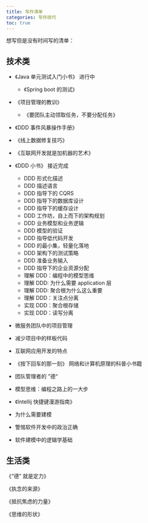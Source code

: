 ```yaml
---
title: 写作清单
categories: 写作技巧
toc: true
---
```




想写但是没有时间写的清单：



## 技术类

- 《Java 单元测试入门小书》 进行中

  - 《Spring boot 的测试》
  
- 《项目管理的教训》
  
  - 《要团队主动领取任务，不要分配任务》
  
- 《DDD 事件风暴操作手册》

- 《线上数据修复技巧》

- 《互联网开发就是加机器的艺术》

- 《DDD 小书》 接近完成
  - DDD 形式化描述
  - DDD 描述语言
  - DDD 指导下的 CQRS
  - DDD 指导下的数据库设计
  - DDD 指导下的缓存设计
  - DDD 工作坊，自上而下的架构规划
  - DDD 业务模型和业务逻辑
  - DDD 模型的验证
  - DDD 指导低代码开发
  - DDD 的最小集，轻量化落地
  - DDD 架构下的测试策略
  - DDD 准备业务输入
  - DDD 指导下的企业资源分配
  - 理解 DDD：编程中的模型思维
  - 理解 DDD: 为什么需要 application 层
  - 理解 DDD: 聚合根为什么这么重要
  - 理解 DDD：关注点分离 
  - 实现 DDD：聚合根存储
  - 实现 DDD：读写分离
  
- 微服务团队中的项目管理

- 减少项目中的样板代码

- 互联网应用开发的特点

- 《按下回车的那一刻》 网络和计算机原理的科普小书籍

- 团队管理者的 ”德“

- 模型思维：编程之路上的一大步

- 《Intellij 快捷键漫游指南》

- 为什么需要建模

- 警惕软件开发中的政治正确

- 软件建模中的逻辑学基础

  



## 生活类

《“德” 就是定力》

《执念的来源》

《抵抗焦虑的力量》

《思维的形状》